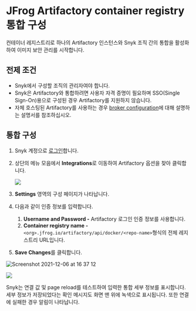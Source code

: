 # JFrog Artifactory container registry 통합 구성

컨테이너 레지스트리로 하나의 Artifactory 인스턴스와 Snyk 조직 간의 통합을 활성화하여 이미지 보안 관리를 시작합니다.

## 전제 조건

* Snyk에서 구성할 조직의 관리자여야 합니다.
* Snyk은 Artifactory와 통합하려면 사용자 자격 증명이 필요하며 SSO(Single Sign-On)용으로 구성된 경우 Artifactory를 지원하지 않습니다.
* 자체 호스팅된 Artifactory를 사용하는 경우 [broker configuration](../../integrate-self-hosted-container-registries/snyk-integration-to-self-hosted-container-registries.md)에 대해 설명하는 설명서를 참조하십시오.

## 통합 구성

1. Snyk 계정으로 [로그인](https://app.snyk.io)합니다.
2.  상단의 메뉴 모음에서 **Integrations**로 이동하여 Artifactory 옵션을 찾아 클릭합니다.

    ![](<../../../../.gitbook/assets/image (57).png>)
3. **Settings** 영역의 구성 페이지가 나타납니다.
4. 다음과 같이 인증 정보를 입력합니다.
   1. **Username and Password -** Artifactory 로그인 인증 정보를 사용합니다.
   2. **Container registry name -** `<org>.jfrog.io/artifactory/api/docker/<repo-name>`형식의 전체 레지스트리 URL입니다.
5. **Save Changes**를 클릭합니다.

![Screenshot 2021-12-06 at 16 37 12](https://user-images.githubusercontent.com/112600/144875482-078b715e-2834-469b-9983-7e88a65f175e.png)

![](../../../../.gitbook/assets/uuid-3b329a90-394f-5ab3-af84-658b41a1edc0-en.png)

Snyk는 연결 값 및 page reload를 테스트하여 입력한 통합 세부 정보를 표시합니다. 세부 정보가 저장되었다는 확인 메시지도 화면 맨 위에 녹색으로 표시됩니다. 또한 연결에 실패한 경우 알림이 나타납니다.
